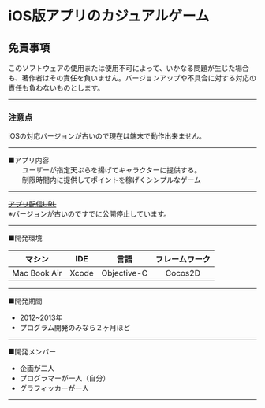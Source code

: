 # iOS版アプリのカジュアルゲーム

## 免責事項 
このソフトウェアの使用または使用不可によって、いかなる問題が生じた場合も、著作者はその責任を負いません。バージョンアップや不具合に対する対応の責任も負わないものとします。

---

### <span style="color=red">注意点</span>
  <p>iOSの対応バージョンが古いので現在は端末で動作出来ません。</p>
  
---
  
<p>
■アプリ内容<br>
　　ユーザーが指定天ぷらを揚げてキャラクターに提供する。<br>
　　制限時間内に提供してポイントを稼げくシンプルなゲーム<br>
</p>

---


~~[アプリ配信URL](https://itunes.apple.com/jp/app/sumaho-tianpura-sumahotoo/id701997075?mt=8)~~<br>
※バージョンが古いのですでに公開停止しています。
  
---
 
■開発環境<br>

|マシン|IDE|言語|フレームワーク|
|:----:|:----:|:----:|:----:|
|Mac Book Air|Xcode|Objective-C|Cocos2D|

--- 

■開発期間<br>
<ul>
<li>2012~2013年</li>
<li>プログラム開発のみなら２ヶ月ほど</li>
</ul>

---

■開発メンバー<br>
<ul>
<li>企画が二人</li>
<li>プログラマーが一人（自分）</li>
<li>グラフィッカーが一人</li>
</ul>

---
